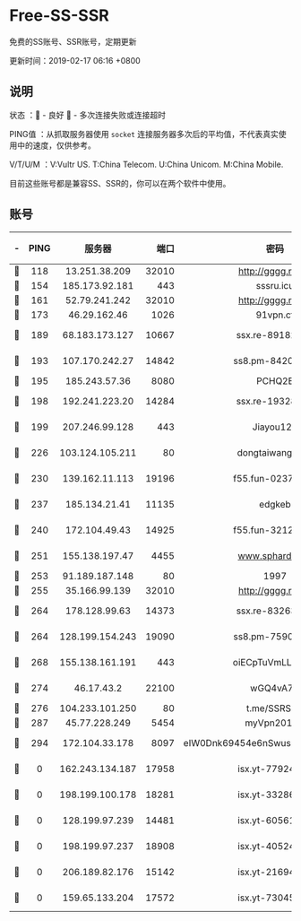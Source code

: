 # Free-SS-SSR

免费的SS账号、SSR账号，定期更新

更新时间：2019-02-17 06:16 +0800

## 说明

状态     ：🙂 - 良好 🙁 - 多次连接失败或连接超时

PING值   ：从抓取服务器使用 `socket` 连接服务器多次后的平均值，不代表真实使用中的速度，仅供参考。

V/T/U/M  ：V:Vultr US. T:China Telecom. U:China Unicom. M:China Mobile.

目前这些账号都是兼容SS、SSR的，你可以在两个软件中使用。

## 账号

|-|PING|服务器|端口|密码|加密方式|区域|V/T/U/M|
|:----:|:----:|:-----:|-----:|:----:|:----:|:----:|:----:|
|🙂|118|13.251.38.209|32010|http://gggg.rocks|chacha20|SG|10↑/10↑/10↑/10↑|
|🙂|154|185.173.92.181|443|sssru.icu|rc4-md5|RU|10↑/10↑/10↑/10↑|
|🙂|161|52.79.241.242|32010|http://gggg.rocks|chacha20|KR|10↑/9↑/10↑/10↑|
|🙂|173|46.29.162.46|1026|91vpn.cf|rc4-md5|RU|10↑/10↑/10↑/10↑|
|🙂|189|68.183.173.127|10667|ssx.re-89182377|aes-256-cfb|US|10↑/10↑/10↑/10↑|
|🙂|193|107.170.242.27|14842|ss8.pm-84208865|aes-256-cfb|US|10↑/10↑/10↑/10↑|
|🙂|195|185.243.57.36|8080|PCHQ2E|rc4-md5|US|10↑/10↑/10↑/10↑|
|🙂|198|192.241.223.20|14284|ssx.re-19328546|aes-256-cfb|US|10↑/10↑/10↑/10↑|
|🙂|199|207.246.99.128|443|Jiayou123|aes-256-cfb|US|2↑/10↑/10↑/10↑|
|🙂|226|103.124.105.211|80|dongtaiwang.com|aes-256-cfb|US|10↑/10↑/10↑/10↑|
|🙂|230|139.162.11.113|19196|f55.fun-02374211|aes-256-cfb|SG|10↑/10↑/10↑/10↑|
|🙂|237|185.134.21.41|11135|edgkeb|aes-256-cfb|GB|10↑/10↑/10↑/10↑|
|🙂|240|172.104.49.43|14925|f55.fun-32127186|aes-256-cfb|SG|10↑/10↑/10↑/10↑|
|🙂|251|155.138.197.47|4455|www.sphard.com|aes-256-cfb|US|10↑/10↑/10↑/10↑|
|🙂|253|91.189.187.148|80|1997|chacha20|US|10↑/10↑/10↑/10↑|
|🙂|255|35.166.99.139|32010|http://gggg.rocks|chacha20|US|10↑/10↑/10↑/10↑|
|🙂|264|178.128.99.63|14373|ssx.re-83263368|aes-256-cfb|SG|10↑/10↑/10↑/10↑|
|🙂|264|128.199.154.243|19090|ss8.pm-75908387|aes-256-cfb|SG|10↑/10↑/10↑/10↑|
|🙂|268|155.138.161.191|443|oiECpTuVmLLxk4Ts|aes-256-cfb|US|10↑/10↑/10↑/10↑|
|🙂|274|46.17.43.2|22100|wGQ4vA7D|aes-256-gcm|RU|10↑/10↑/10↑/10↑|
|🙂|276|104.233.101.250|80|t.me/SSRSUB|rc4-md5|CA|10↑/10↑/10↑/10↑|
|🙂|287|45.77.228.249|5454|myVpn2019[]|rc4-md5|GB|10↑/10↑/10↑/10↑|
|🙂|294|172.104.33.178|8097|eIW0Dnk69454e6nSwuspv9DmS201tQ0D|aes-256-cfb|SG|10↑/10↑/10↑/10↑|
|🙁|0|162.243.134.187|17958|isx.yt-77924833|aes-256-cfb|US|10↑/10↑/10↑/10↑|
|🙁|0|198.199.100.178|18281|isx.yt-33286387|aes-256-cfb|US|10↑/10↑/10↑/10↑|
|🙁|0|128.199.97.239|14481|isx.yt-60561535|aes-256-cfb|SG|10↑/10↑/10↑/10↑|
|🙁|0|198.199.97.237|18908|isx.yt-40524699|aes-256-cfb|US|10↑/10↑/10↑/10↑|
|🙁|0|206.189.82.176|15142|isx.yt-21694234|aes-256-cfb|SG|10↑/10↑/10↑/10↑|
|🙁|0|159.65.133.204|17572|isx.yt-73045201|aes-256-cfb|SG|10↑/10↑/10↑/10↑|
